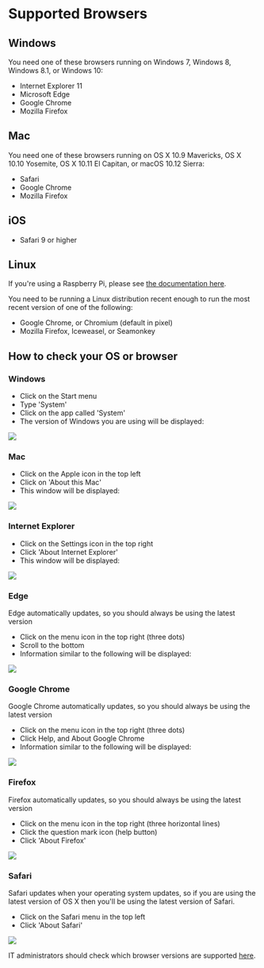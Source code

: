 # Supported Browsers

## Windows

You need one of these browsers running on Windows 7, Windows 8, Windows 8.1, or
Windows 10:

* Internet Explorer 11
* Microsoft Edge
* Google Chrome
* Mozilla Firefox

## Mac

You need one of these browsers running on OS X 10.9 Mavericks, OS X 10.10
Yosemite, OS X 10.11 El Capitan, or macOS 10.12 Sierra:

* Safari
* Google Chrome
* Mozilla Firefox

## iOS

* Safari 9 or higher

## Linux

If you're using a Raspberry Pi, please see [the documentation
here](/raspberry-pi).

You need to be running a Linux distribution recent enough to run the most recent
version of one of the following:

* Google Chrome, or Chromium (default in pixel)
* Mozilla Firefox, Iceweasel, or Seamonkey

## How to check your OS or browser

### Windows

* Click on the Start menu
* Type 'System'
* Click on the app called 'System'
* The version of Windows you are using will be displayed:

![](/static/configurations/windows-version.png)

### Mac

* Click on the Apple icon in the top left
* Click on 'About this Mac'
* This window will be displayed:

![](/static/configurations/osx-version.png)

### Internet Explorer

* Click on the Settings icon in the top right
* Click 'About Internet Explorer'
* This window will be displayed:

![](/static/configurations/ie-version.png)

### Edge

Edge automatically updates, so you should always be using the latest version

* Click on the menu icon in the top right (three dots)
* Scroll to the bottom
* Information similar to the following will be displayed:

![](/static/configurations/edge-version.png)

### Google Chrome

Google Chrome automatically updates, so you should always be using the latest version

* Click on the menu icon in the top right (three dots)
* Click Help, and About Google Chrome
* Information similar to the following will be displayed:

![](/static/configurations/chrome-version.png)

### Firefox

Firefox automatically updates, so you should always be using the latest version

* Click on the menu icon in the top right (three horizontal lines)
* Click the question mark icon (help button)
* Click 'About Firefox'

![](/static/configurations/firefox-version.png)

### Safari

Safari updates when your operating system updates, so if you are using the
latest version of OS X then you'll be using the latest version of Safari.

* Click on the Safari menu in the top left
* Click 'About Safari'

![](/static/configurations/safari-version.png)

IT administrators should check which browser versions are supported
[here](/browsers/technical).
